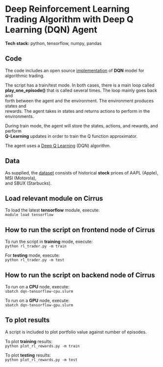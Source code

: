 # Deep Reinforcement Learning Trading Algorithm with Deep Q Learning (DQN) Agent  
**Tech stack:** python, tensorflow, numpy, pandas  


## Code 
The code includes an open source [implementation](https://github.com/lazyprogrammer/machine_learning_examples/tree/master/tf2.0) of **DQN** model for algorithmic trading.  

The script has a train/test mode. In both cases, there is a main loop called    
**play_one_episode()** that is called several times. The loop mainly goes back and  
forth between the agent and the environment. The environment produces states and    
rewards. The agent takes in states and returns actions to perform in the environments.  

During train mode, the agent will store the states, actions, and rewards, and perform  
**Q-Learning** updates in order to train the Q function approximator.  

The agent uses a [Deep Q Learning](https://arxiv.org/pdf/1312.5602.pdf) (DQN) algorithm.  



## Data  
As supplied, the [dataset](https://git.ecdf.ed.ac.uk/msc-22-23/s2134758/-/blob/main/feasibility/models/dqn-tensorflow/aapl_msi_sbux.csv) consists of historical **stock** prices of AAPL (Apple), MSI (Motorola),  
and SBUX (Starbucks).  


## Load relevant module on Cirrus
To load the latest **tensorflow** module, execute:  
`module load tensorflow`


## How to run the script on frontend node of Cirrus  
To run the script in **training** mode, execute:   
`python rl_trader.py -m train`  

For **testing** mode, execute:   
`python rl_trader.py -m test`  


## How to run the script on backend node of Cirrus  
To run on a **CPU** node, execute:  
`sbatch dqn-tensorflow-cpu.slurm`

To run on a **GPU** node, execute:  
`sbatch dqn-tensorflow-gpu.slurm`


## To plot results  
A script is included to plot portfolio value against number of episodes.  

To plot **training** results:  
`python plot_rl_rewards.py -m train`

To plot **testing** results:  
`python plot_rl_rewards.py -m test`

